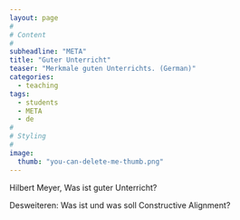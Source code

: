 ```yaml
---
layout: page
#
# Content
#
subheadline: "META"
title: "Guter Unterricht"
teaser: "Merkmale guten Unterrichts. (German)"
categories:
  - teaching
tags:
  - students
  - META
  - de
#
# Styling
#
image:
  thumb: "you-can-delete-me-thumb.png"
---
```


Hilbert Meyer, Was ist guter Unterricht?

Desweiteren: Was ist und was soll Constructive Alignment?
